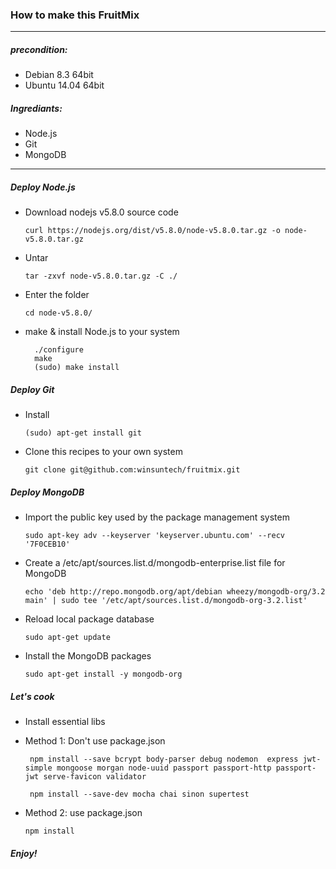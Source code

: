 ### How to make this FruitMix

***

##### precondition:

* Debian 8.3 64bit
* Ubuntu 14.04 64bit

##### Ingrediants:

* Node.js
* Git
* MongoDB

***

##### Deploy Node.js

* Download nodejs v5.8.0 source code<p>
`curl https://nodejs.org/dist/v5.8.0/node-v5.8.0.tar.gz -o node-v5.8.0.tar.gz`<p>

* Untar<p>
`tar -zxvf node-v5.8.0.tar.gz -C ./`<p>

* Enter the folder<p>
`cd node-v5.8.0/`<p>

* make & install Node.js to your system<p>

        ./configure
        make
        (sudo) make install
        
##### Deploy Git

* Install<p>
`(sudo) apt-get install git`<p>

* Clone this recipes to your own system<p>
`git clone git@github.com:winsuntech/fruitmix.git`<p>

##### Deploy MongoDB

* Import the public key used by the package management system<p>
`sudo apt-key adv --keyserver 'keyserver.ubuntu.com' --recv '7F0CEB10'`<p>

* Create a /etc/apt/sources.list.d/mongodb-enterprise.list file for MongoDB<p>
`echo 'deb http://repo.mongodb.org/apt/debian wheezy/mongodb-org/3.2 main' | sudo tee '/etc/apt/sources.list.d/mongodb-org-3.2.list'`<p>

* Reload local package database<p>
`sudo apt-get update`<p>

* Install the MongoDB packages<p>
`sudo apt-get install -y mongodb-org`<p>

##### Let's cook

+ Install essential libs<p>
 - Method 1: Don't use package.json<p>
 
        npm install --save bcrypt body-parser debug nodemon  express jwt-simple mongoose morgan node-uuid passport passport-http passport-jwt serve-favicon validator
        
        npm install --save-dev mocha chai sinon supertest

 - Method 2: use package.json<p>
 `npm install`<p>

##### Enjoy!
